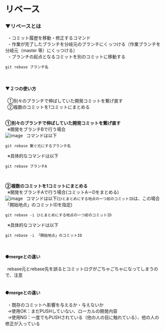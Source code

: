 # リベース

### ▼リベースとは<br>
&ensp;・コミット履歴を移動・修正するコマンド<br>
&ensp;・作業が完了したブランチを分岐元のブランチにくっつける（作業ブランチを分岐元（master 等）にくっつける）<br>
&ensp;・ブランチの起点となるコミットを別のコミットに移動する<br>
```
git rebase ブランチ名
```
<br>

#### ▼２つの使い方<br>
&ensp;①別々のブランチで伸ばしていた開発コミットを繋げ直す<br>
&ensp;②複数のコミットを1コミットにまとめる<br>
<br>

**①別々のブランチで伸ばしていた開発コミットを繋げ直す**<br>
&ensp;※開発をブランチBで行う場合<br>
![image](https://user-images.githubusercontent.com/81621944/205926765-91f1c0f0-3355-484d-821a-b10a668c28ab.png)
&ensp;コマンドは以下<br>

```
git rebase 繋ぐ元にするブランチ名

```
&ensp;※具体的なコマンドは以下<br>
```
git rebase ブランチA

```
<br>

**②複数のコミットを1コミットにまとめる**<br>
&ensp;※開発をブランチAで行う場合(コミットAーDをまとめる)<br>
![image](https://user-images.githubusercontent.com/81621944/205923349-7c192968-9a56-4f33-9623-ef07ce756fa7.png)
&ensp;コマンドは以下(`ひとまとめにする地点の一つ前のコミットID`は、この場合「開始地点」のコミットIDを指定)<br>
```
git rebase -i ひとまとめにする地点の一つ前のコミットID

```
&ensp;※具体的なコマンドは以下<br>
```
git rebase -i 「開始地点」のコミットID

```

<br>

#### ●mergeとの違い
&ensp;rebase元とrebase先を誤るとコミットログがごちゃごちゃになってしまうので、注意<br>
<br>


#### ●mergeとの違い
&ensp;・既存のコミットへ影響を与えるか・与えないか<br>
&ensp;→使用OK：まだPUSHしていない、ローカルの開発内容<br>
&ensp;→使用NG：一度でもPUSHされている（他の人の目に触れている）、他の人の修正が入っている<br>
<br>
